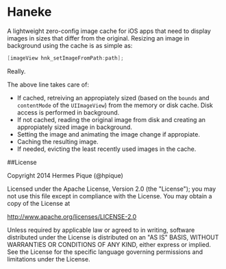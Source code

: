 Haneke
======

A lightweight zero-config image cache for iOS apps that need to display images in sizes that differ from the original. Resizing an image in background using the cache is as simple as:


```objective-c
[imageView hnk_setImageFromPath:path];
```

Really. 

The above line takes care of:

* If cached, retreiving an appropiately sized (based on the `bounds` and `contentMode` of the `UIImageView`) from the memory or disk cache. Disk access is performed in background.
* If not cached, reading the original image from disk and creating an appropiately sized image in background.
* Setting the image and animating the image change if appropiate.
* Caching the resulting image.
* If needed, evicting the least recently used images in the cache.


##License

 Copyright 2014 Hermes Pique (@hpique)
 
 Licensed under the Apache License, Version 2.0 (the "License");
 you may not use this file except in compliance with the License.
 You may obtain a copy of the License at
 
 http://www.apache.org/licenses/LICENSE-2.0
 
 Unless required by applicable law or agreed to in writing, software
 distributed under the License is distributed on an "AS IS" BASIS,
 WITHOUT WARRANTIES OR CONDITIONS OF ANY KIND, either express or implied.
 See the License for the specific language governing permissions and
 limitations under the License.
